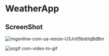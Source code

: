 # WeatherApp

## ScreenShot
![imgonline-com-ua-resize-U3Jn05bdrlqBdBm](https://user-images.githubusercontent.com/113860119/229383599-9f979bbd-34ee-4782-a68f-03c18d319cfc.png)

![ezgif com-video-to-gif](https://user-images.githubusercontent.com/113860119/229383286-8a2d7270-518a-4ab0-8acc-8992b51af0ad.gif)

